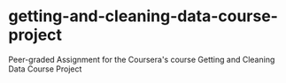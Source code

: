 # getting-and-cleaning-data-course-project
Peer-graded Assignment for the Coursera's course Getting and Cleaning Data Course Project
